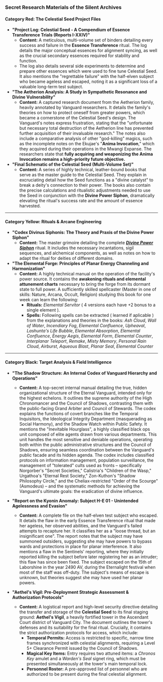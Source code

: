 ### **Secret Research Materials of the Silent Archives**

#### **Category Red: The Celestial Seed Project Files**

* **"Project Log: Celestial Seed - A Compendium of Essence Transference Trials (Reports I-XXIV)"**
    * **Content:** A meticulous, multi-volume set of binders detailing every success and failure in the **Essence Transference** ritual. The log details the major conceptual essences for alignment syncing, as well as the crucial secondary essences required for stability and function.
    * The log also details several side experiments to determine and prepare other essences which were used to fine tune Celestial Seed. It also mentions the "regrettable failure" with the half-elven subject who became ageless and escaped, noting it as a significant loss of a valuable long-term test subject.
* **"The Aetherion Analysis: A Study in Sympathetic Resonance and Divine Vulnerability"**
    * **Content:** A captured research document from the Aetherion family, heavily annotated by Vanguard researchers. It details the family's theories on how to protect oneself from greater powers, which became a cornerstone of the Celestial Seed's design. The Vanguard's notes express frustration, stating that the "unfortunate but necessary total destruction of the Aetherion line has prevented further acquisition of their invaluable research." The notes also include a comparative analysis of other "god-killing" magics, such as the incomplete notes on the Ekujae's "**Anima Invocation**," which they acquired during their operations in the Mwangi Expanse. The researchers state that **fully acquiring and weaponizing the Anima Invocation remains a high-priority future objective.**
* **"Final Schematic of the Celestial Seed (Multi-Volume Set)"**
    * **Content:** A series of highly technical, leather-bound books that serve as the master guide to the Celestial Seed. They explain in excruciating detail how the Seed functions as a "divine catalyst" to break a deity's connection to their power. The books also contain the precise calculations and ritualistic adjustments needed to use the Seed in conjunction with the **Divine Power Siphon**, dramatically elevating the ritual's success rate and the amount of essence harvested.

---

#### **Category Yellow: Rituals & Arcane Engineering**

* **"Codex Divinus Siphonis: The Theory and Praxis of the Divine Power Siphon"**
    * **Content:** The master grimoire detailing the complete [***Divine Power Siphon***](../Ritual/Divine_Power_Siphon.md) ritual. It includes the necessary incantations, sigil sequences, and alchemical components, as well as notes on how to adapt the ritual for deities of different domains.
* **"The Elemental Forge: Principles of Planar Energy Channeling and Harmonization"**
    * **Content:** A highly technical manual on the operation of the facility's power source. It contains the **awakening rituals and elemental attunement charts** necessary to bring the forge from its dormant state to full power. A sufficiently skilled spellcaster (Master in one of skills: Nature, Arcana, Occult, Religion) studying this book for one week can learn the following:
        * **Rituals:** *Elemental Servitor* ( 4 versions each have +2 bonus to a single element ).
        * **Spells:** Following spells can be extracted ( learned if aplicable ) from the explanations and theories in the books: *Ash Cloud*, *Wall of Water*, *Incendiary Fog*, *Elemental Confluence*, *Upheaval*, *Lashunta's Life Bubble*, *Elemental Absorption*, *Elemental Confluence*,  *Energy Aegis*, *Elemental Form*, *Elemental Counter*, *Interplanar Teleport*,  *Remake*, *Misty Memory*, *Personal Rain Cloud*, *Airburst*, *Aqueous Blast*, *Planar Seal*, *Elemental Counter*

---

#### **Category Black: Target Analysis & Field Intelligence**

* **"The Shadow Structure: An Internal Codex of Vanguard Hierarchy and Operations"**
    * **Content:** A top-secret internal manual detailing the true, hidden organizational structure of the Eternal Vanguard, intended only for the highest echelons. It outlines the supreme authority of the High Chronomancer and the Council of Shadows, contrasting them with the public-facing Grand Arbiter and Council of Stewards. The codex explains the functions of covert branches like the Temporal Inquisitors, the Ideological Integrity Department (masquerading as Social Harmony), and the Shadow Watch within Public Safety. It mentions the "Inevitable Hourglass", a highly classified black ops unit composed of elite agents drawn from various departments. This unit handles the most sensitive and deniable operations, operating both within the public administrative structures and the Council of Shadows, ensuring seamless coordination between the Vanguard's public facade and its hidden agenda. The codex includes classified protocols on information management, population surveillance, the management of "tolerated" cults used as fronts – specifically Norgorber's "Secret Societies," Calistria's "Children of the Wasp," Urgathoa's "Eternal Rest Society," Zon-Kuthon's "Shadow Philosophy Circle," and the Cheliax-restricted "Order of the Scourge" (Asmodeus) – and the systematic methods for achieving the Vanguard's ultimate goals: the eradication of divine influence.

* **"Report on the Kyonin Anomaly: Subject H-E 01 - Unintended Agelessness and Evasion"**
    * **Content:** A complete file on the half-elven test subject who escaped. It details the flaw in the early Essence Transference ritual that made her ageless, her observed abilities, and the Vanguard's failed attempts to recapture her. It classifies her as a "loose thread, but an insignificant one". The report notes that the subject may have summoned outsiders, suggesting she may have powers to bypass wards and protections in place for planar interference. It also mentions a flaw in the Sentinels' reporting, where they initially reported killing the subject before later registering her as an intruder; this flaw has since been fixed. The subject escaped on the 15th of Laborshine in the year 2490 AV, during the Eternalight festival when most of the staff was off-duty. The subject's means of escape is unknown, but theories suggest she may have used her planar powers.
* **"Aethel's Vigil: Pre-Deployment Strategic Assessment & Authorization Protocols"**
    * **Content:** A logistical report and high-level security directive detailing the transfer and storage of the **Celestial Seed** to its final staging ground: **Aethel's Vigil**, a heavily fortified tower in the Ascendant Court district of Vanguard City. The document outlines the tower's defenses and its suitability for the final ritual. Crucially, it contains the strict authorization protocols for access, which include:
        * **Temporal Permits:** Access is restricted to specific, narrow time frames synchronized with celestial alignments, requiring a Level 5+ Clearance Permit issued by the Council of Shadows.
        * **Magical Key Items:** Entry requires two attuned items: a *Chronos Key* amulet and a *Warden's Seal* signet ring, which must be presented simultaneously at the tower's main temporal lock.
        * **Personnel Roster:** A pre-approved list of personnel who are authorized to be present during the final celestial alignment.